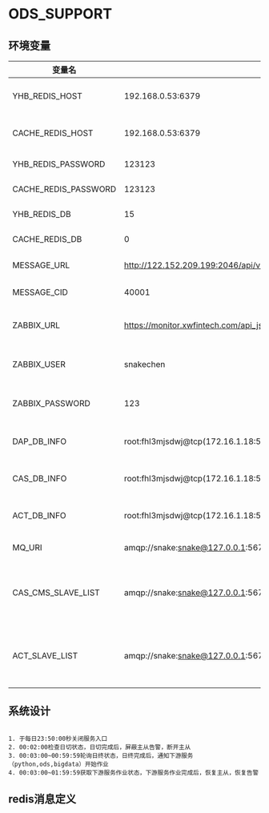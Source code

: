 # ODS_SUPPORT


## 环境变量

| 变量名 | 变量值 | 说明|
| ------ | ------ | -----|
| YHB_REDIS_HOST | 192.168.0.53:6379 | REDIS主机端口 
| CACHE_REDIS_HOST | 192.168.0.53:6379 | REDIS主机端口 
| YHB_REDIS_PASSWORD | 123123 | REDIS 密码
| CACHE_REDIS_PASSWORD | 123123 | REDIS 密码
| YHB_REDIS_DB | 15 | REDIS 数据库
| CACHE_REDIS_DB | 0 | REDIS 数据库
| MESSAGE_URL | http://122.152.209.199:2046/api/v1/message/ | 消息系统URL 
| MESSAGE_CID | 40001 | 消息系统CID
| ZABBIX_URL | https://monitor.xwfintech.com/api_jsonrpc.php | 监控API地址
| ZABBIX_USER | snakechen | 监控API用户名
| ZABBIX_PASSWORD | 123 | 监控API密码
| DAP_DB_INFO | root:fhl3mjsdwj@tcp(172.16.1.18:5001)/db_dap | 序列服务MySQL  
| CAS_DB_INFO | root:fhl3mjsdwj@tcp(172.16.1.18:5001)/cas | 信贷核心MySQL
| ACT_DB_INFO | root:fhl3mjsdwj@tcp(172.16.1.18:5000)/db_act | 会计核算MySQL
| MQ_URI | amqp://snake:snake@127.0.0.1:5672/snakehost | 消息队列地址
| CAS_CMS_SLAVE_LIST | amqp://snake:snake@127.0.0.1:5672/snakehost##amqp://snake:snake@127.0.0.1:5672/snakehost| 从库的列表，用两个井号隔开
| ACT_SLAVE_LIST | amqp://snake:snake@127.0.0.1:5672/snakehost##amqp://snake:snake@127.0.0.1:5672/snakehost| 从库的列表，用两个井号隔开



## 系统设计

```shell

1. 于每日23:50:00秒关闭服务入口
2. 00:02:00检查日切状态，日切完成后，屏蔽主从告警，断开主从
3. 00:03:00~00:59:59轮询日终状态，日终完成后，通知下游服务（python,ods,bigdata）开始作业
4. 00:03:00~01:59:59获取下游服务作业状态，下游服务作业完成后，恢复主从，恢复告警
```


## redis消息定义


